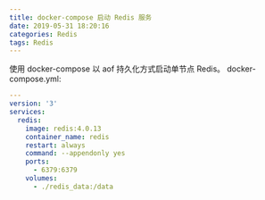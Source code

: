 ```yaml
---
title: docker-compose 启动 Redis 服务
date: 2019-05-31 18:20:16
categories: Redis
tags: Redis
---
```


使用 docker-compose 以 aof 持久化方式启动单节点 Redis。
docker-compose.yml:
```yaml
---
version: '3'
services:
  redis:
    image: redis:4.0.13 
    container_name: redis
    restart: always
    command: --appendonly yes
    ports:
      - 6379:6379
    volumes:
      - ./redis_data:/data
```
